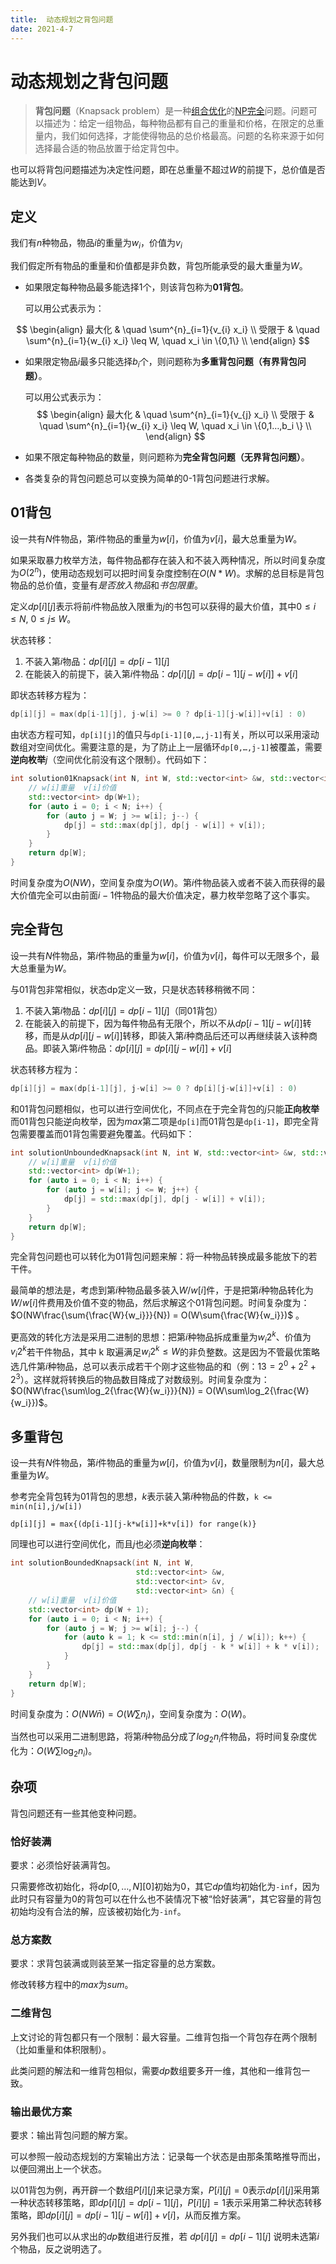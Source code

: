 ```yaml
---
title:  动态规划之背包问题
date: 2021-4-7
---
```


# 动态规划之背包问题

> **背包问题**（Knapsack problem）是一种[组合优化](https://zh.wikipedia.org/wiki/组合优化)的[NP完全](https://zh.wikipedia.org/wiki/NP完全)问题。问题可以描述为：给定一组物品，每种物品都有自己的重量和价格，在限定的总重量内，我们如何选择，才能使得物品的总价格最高。问题的名称来源于如何选择最合适的物品放置于给定背包中。

也可以将背包问题描述为决定性问题，即在总重量不超过$W$的前提下，总价值是否能达到$V$。

## 定义

我们有$n$种物品，物品$i$的重量为$w_i$，价值为$v_i$

我们假定所有物品的重量和价值都是非负数，背包所能承受的最大重量为$W$。

* 如果限定每种物品最多能选择1个，则该背包称为**01背包**。

  可以用公式表示为：

$$
\begin{align}
最大化 & \quad \sum^{n}_{i=1}{v_{i} x_i} \\
受限于 & \quad \sum^{n}_{i=1}{w_{i} x_i} \leq W, \quad x_i \in \{0,1\} \\
\end{align}
$$

* 如果限定物品$i$最多只能选择$b_i$个，则问题称为**多重背包问题（有界背包问题）**。

  可以用公式表示为：
  $$
  \begin{align}
  最大化 & \quad \sum^{n}_{i=1}{v_{j} x_i} \\
  受限于 & \quad \sum^{n}_{i=1}{w_{i} x_i} \leq W, \quad x_i \in \{0,1…,b_i \} \\
  \end{align}
  $$
  
* 如果不限定每种物品的数量，则问题称为**完全背包问题（无界背包问题）**。

* 各类复杂的背包问题总可以变换为简单的0-1背包问题进行求解。

## 01背包

设一共有$N$件物品，第$i$件物品的重量为$w[i]$，价值为$v[i]$，最大总重量为$W$。

如果采取暴力枚举方法，每件物品都存在装入和不装入两种情况，所以时间复杂度为$O(2^n)$，使用动态规划可以把时间复杂度控制在$O(N*W)$。求解的总目标是背包物品的总价值，变量有*是否放入物品*和*书包限重*。

定义$dp[i][j]$表示将前$i$件物品放入限重为$j$的书包可以获得的最大价值，其中$0 \leq i \leq N, \ 0 \leq j \leq \ W$。

状态转移：

1. 不装入第$i$物品：$dp[i][j] = dp[i-1][j]$
2. 在能装入的前提下，装入第$i$件物品：$dp[i][j]=dp[i-1][j-w[i]]+v[i]$

即状态转移方程为：

```c++
dp[i][j] = max(dp[i-1][j], j-w[i] >= 0 ? dp[i-1][j-w[i]]+v[i] : 0)
```

由状态方程可知，```dp[i][j]```的值只与```dp[i-1][0,…,j-1]```有关，所以可以采用滚动数组对空间优化。需要注意的是，为了防止上一层循环```dp[0,…,j-1]```被覆盖，需要**逆向枚举**$j$（空间优化前没有这个限制）。代码如下：

```c++
int solution01Knapsack(int N, int W, std::vector<int> &w, std::vector<int> &v) {
    // w[i]重量  v[i]价值
    std::vector<int> dp(W+1);
    for (auto i = 0; i < N; i++) {
        for (auto j = W; j >= w[i]; j--) {
            dp[j] = std::max(dp[j], dp[j - w[i]] + v[i]);
        }
    }
    return dp[W];
}
```

时间复杂度为$O(NW)$，空间复杂度为$O(W)$。第$i$件物品装入或者不装入而获得的最大价值完全可以由前面$i-1$件物品的最大价值决定，暴力枚举忽略了这个事实。

## 完全背包

设一共有$N$件物品，第$i$件物品的重量为$w[i]$，价值为$v[i]$，每件可以无限多个，最大总重量为$W$。

与01背包非常相似，状态dp定义一致，只是状态转移稍微不同：

1. 不装入第$i$物品：$dp[i][j] = dp[i-1][j]$（同01背包）
2. 在能装入的前提下，因为每件物品有无限个，所以不从$dp[i-1][j-w[i]]$转移，而是从$dp[i][j-w[i]]$转移，即装入第$i$种商品后还可以再继续装入该种商品。即装入第$i$件物品：$dp[i][j]=dp[i][j-w[i]]+v[i]$

状态转移方程为：

```c++
dp[i][j] = max(dp[i-1][j], j-w[i] >= 0 ? dp[i][j-w[i]]+v[i] : 0)
```

和01背包问题相似，也可以进行空间优化，不同点在于完全背包的$j$只能**正向枚举**而01背包只能逆向枚举，因为$max$第二项是```dp[i]```而01背包是```dp[i-1]```，即完全背包需要覆盖而01背包需要避免覆盖。代码如下：

```c++
int solutionUnboundedKnapsack(int N, int W, std::vector<int> &w, std::vector<int> &v) {
    // w[i]重量  v[i]价值
    std::vector<int> dp(W+1);
    for (auto i = 0; i < N; i++) {
        for (auto j = w[i]; j <= W; j++) {
            dp[j] = std::max(dp[j], dp[j - w[i]] + v[i]);
        }
    }
    return dp[W];
}
```

完全背包问题也可以转化为01背包问题来解：将一种物品转换成最多能放下的若干件。

最简单的想法是，考虑到第$i$种物品最多装入$W/w[i]$件，于是把第$i$种物品转化为 $W/w[i]$件费用及价值不变的物品，然后求解这个01背包问题。时间复杂度为：$O(NW\frac{\sum{\frac{W}{w_i}}}{N}) = O(W\sum{\frac{W}{w_i}})$ 。

更高效的转化方法是采用二进制的思想：把第$i$种物品拆成重量为$w_i 2^k$、价值为$v_i 2^k$若干件物品，其中 k 取遍满足$w_i 2^k \leq W$的非负整数。这是因为不管最优策略选几件第$i$种物品，总可以表示成若干个刚才这些物品的和（例：$13 = 2^0 + 2^2 + 2^3$）。这样就将转换后的物品数目降成了对数级别。时间复杂度为：$O(NW\frac{\sum\log_2{\frac{W}{w_i}}}{N}) = O(W\sum\log_2{\frac{W}{w_i}})$。

## 多重背包

设一共有$N$件物品，第$i$件物品的重量为$w[i]$，价值为$v[i]$，数量限制为$n[i]$，最大总重量为$W$。

参考完全背包转为01背包的思想，$k$表示装入第$i$种物品的件数，```k <= min(n[i],j/w[i])​```

```
dp[i][j] = max{(dp[i-1][j-k*w[i]]+k*v[i]) for range(k)}
```

同理也可以进行空间优化，而且$j$也必须**逆向枚举**：

```c++
int solutionBoundedKnapsack(int N, int W,
                            std::vector<int> &w,
                            std::vector<int> &v,
                            std::vector<int> &n) {
    // w[i]重量  v[i]价值
    std::vector<int> dp(W + 1);
    for (auto i = 0; i < N; i++) {
        for (auto j = W; j >= w[i]; j--) {
            for (auto k = 1; k <= std::min(n[i], j / w[i]); k++) {
                dp[j] = std::max(dp[j], dp[j - k * w[i]] + k * v[i]);
            }
        }
    }
    return dp[W];
}
```

时间复杂度为：$O(NW\bar n) = O(W\sum{n_i})$，空间复杂度为：$O(W)$。

当然也可以采用二进制思路，将第$i$种物品分成了$log_2{n_i}$件物品，将时间复杂度优化为：$O(W\sum{\log_2{n_i}})$。

## 杂项

背包问题还有一些其他变种问题。

### 恰好装满

要求：必须恰好装满背包。

只需要修改初始化，将$dp[0,…,N][0]$初始为0，其它$dp$值均初始化为`-inf`，因为此时只有容量为0的背包可以在什么也不装情况下被“恰好装满”，其它容量的背包初始均没有合法的解，应该被初始化为`-inf`。

### 总方案数

要求：求背包装满或则装至某一指定容量的总方案数。

修改转移方程中的$max$为$sum$。

### 二维背包

上文讨论的背包都只有一个限制：最大容量。二维背包指一个背包存在两个限制（比如重量和体积限制）。

此类问题的解法和一维背包相似，需要$dp$数组要多开一维，其他和一维背包一致。

### 输出最优方案

要求：输出背包问题的解方案。

可以参照一般动态规划的方案输出方法：记录每一个状态是由那条策略推导而出，以便回溯出上一个状态。

以01背包为例，再开辟一个数组$P[i][j]$来记录方案，$P[i][j]=0$表示$dp[i][j]$采用第一种状态转移策略，即$dp[i][j] = dp[i-1][j]$，$P[i][j]=1$表示采用第二种状态转移策略，即$dp[i][j]=dp[i-1][j-w[i]]+v[i]$，从而反推方案。

另外我们也可以从求出的$dp$数组进行反推，若 $dp[i][j] = dp[i−1][j]$ 说明未选第$i$个物品，反之说明选了。
